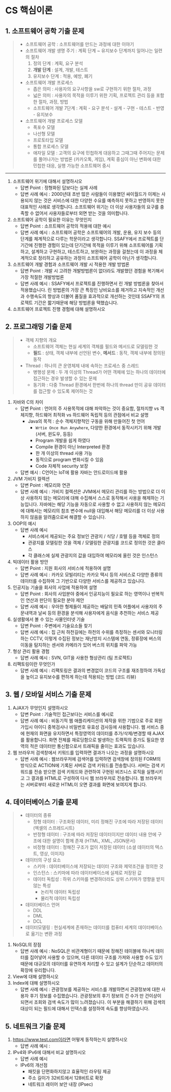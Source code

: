 # CS 핵심이론

## 1. 소프트웨어 공학 기출 문제

> - 소프트웨어 공학 : 소프트웨어를 만드는 과정에 대한 이야기 
> - 소프트웨어 개발 생명 주기 : 계획 단계 ~ 유지보수 단계까지 일어나는 일련의 절차
>   1. 정의 단계 : 계획, 요구 분석
>   2. **개발 단계** : 설계, 개발, 테스트
>   3. 유지보수 단계 : 적용, 예방, 폐기
> - 소프트웨어 개발 프로세스 
>   - 좁은 의미 : 사용자의 요구사항을 sw로 구현하기 위한 절차, 과정
>   - 넓은 의미 : 사용자의 목적을 이루기 위한 기획, 프로젝트 관리 등을 포함한 절차, 과정, 방법
>   - 소프트웨어 개발 7단계 : 계획 - 요구 분석 - 설계 - 구현 - 테스트 - 반영 - 유지보수
> - 소프트웨어 개발 프로세스 모델 
>   - 폭포수 모델
>   - 나선형 모델 
>   - 프로토타입 모델
>   - 통합 프로세스 모델
>   - 애자일 모델 : 고객의 요구에 민첩하게 대응하고 그때그때 주어지는 문제를 풀어나가는 방법론 (카카오톡, 게임), 계획 중심이 아닌 변화에 대한 민첩한 대응, 실행 가능한 소프트웨어 중시

___



1. 소프트웨어 위기에 대해서 설명하시오
   - 답변 Point : 정형화된 답보다는 실제 사례
   - 답변 사례 예시 : 2000년대 초반 많은 사람들이 이용했던 싸이월드가 이제는 사용되지 않는 것은 서비스에 대한 다양한 수요를 예측하지 못하고 반영하지 못한 대표적인 사례로 생각합니다. 소프트웨어 위기는 더 이상 사용자들의 요구를 충족할 수 없어서 사용자들로부터 외면 받는 것을 의미합니다.
2. 소프트웨어 공학이 필요한 이유는 무엇인지 
   - 답변 Point : 소프트웨어 공학의 적용에 대한 예시
   - 답변 사례 예시 : 소프트웨어 공학은 소프트웨어의 개발, 운용, 유지 보수 등의 단계를 체계적으로 다루는 학문이라고 생각합니다. SSAFY에서 프로젝트를 단기간에 진행한 경험이 있는데 단기간에 목적을 이루기 위해 소프트웨어를 기획하고, 설계하고 구현하고, 테스트하고, 보완하는 과정을 걸쳤는데 이 과정을 체계적으로 정리하고 공유하는 과정이 소프트웨어 공학이 아닌가 생각합니다.
3. 소프트웨어 개발 경험과 소프트웨어 개발 시 적용한 개발 방법론
   - 답변 Point : 개발 시 고려한 개발방법론이 없더라도 개발했던 경험을 복기해서 가장 적절한 개발방법론
   - 답변 사례 예시 : SSAFY에서 프로젝트를 진행하면서 린 개발 방법론을 찾아서 적용했습니다. 린 방법론의 가장 큰 특징인 낭비요소를 제거하고 지속적인 개선과 수행속도의 향상과 더불어 품질을 효과적으로 개선하는 것인데  SSAFY의 프로젝트 기간은 짧기때문에 해당 방법론을 택했습니다.
4. 소프트웨어 프로젝트 진행 경험에 대해 설명하시오



## 2. 프로그래밍 기출 문제

> - 객체 지향의 개요
>   - 소프트웨어 객체는 현실 세계의 객체를 필드와 메서드로 모델링한 것 
>   - **필드** : 상태, 객체 내부에 선언된 변수,  **메서드** : 동작, 객체 내부에 정의된 동작
> - Thread : 하나의 큰 운영체제 내에 속하는 프로세스 중 스레드
>   - 병행성 문제 : 두 개 이상의 Thread가 어떤 객체에 있는 하나의 데이터에 접근하는 경우 발생할 수 있는 문제
>   - 동기화 : 다중 Thread 환경에서 한번에 하나의 thread 만이 공유 데이터를 접근할 수 있도록 제어하는 것 

1. 자바와 C의 차이
   - 답변 Point : 언어의 주 사용목적에 대해 파악하는 것이 중요함, 절차지향 vs 객체지향, 하드웨어 최적화 vs 하드웨어 독립적 등의 관점에서 비교 설명
     - Java의 목적 : 순수 객체지향적인 구동을 위해 만들어진 첫 언어
       - `Wrtie Once Run Anywhere`, 다양한 환경에서 동작시키기 위해 개발 (서버, 윈도우, 등등)
       - Program 개발을 쉽게 하였다 
       - Compile 환경이 아닌 Interpreted 환경
       - 한 개 이상의 thread 사용 가능 
       - 동적으로 program 변화시킬 수 있음
       - Code 자체적 security 보장
   - 답변 예시 :  C언어는 IoT에 활용 자바는 안드로이드에 활용
2. JVM 가비지 컬렉션
   - 답변 Point : 메모리와 연관
   - 답변 사례 예시 : 가비지 컬렉션은 JVM에서 메모리 관리를 하는 방법으로 더 이상 사용하지 않는 메모리에 대해 수집해서 스스로 동작해서 사용을 해제하는 기능입니다. 자바에는 해당 기능을 자동으로 사용할 수 없고 사용하지 않는 메모리에 대해서는 메모리의 참조 변수에 null을 대입해서 해당 메모리를 더 이상 사용하지 않음을 알려줌으로써 해결할 수 있습니다.
3. OOP의 예시
   - 답변 사례 예시
     - 서비스에서 제공되는 주요 정보인 관광지 / 식당 / 호텔 등을 객체로 정의
     - 관광지를 모델링한 것을 객체 / 모델링한 관광지를 코드로 정의한 것은 클라스
     - 각 클래스에 실제 관광지의 값을 대입하여 메모리에 올린 것은 인스턴스
4. 빅데이터 활용 방안
   - 답변 Point : 지원 회사의 서비스에 적용하여 설명 
   - 답변 사례 예시 : 카카오 모빌리티는 카카오 택시 등의 서비스로 다양한 종류의 데이터를 수집하여 그 기반으로 다양한 서비스를 제공하고 있습니다. 
5. 인공지능 기술을 회사의 사업에 적용하여 설명 
   - 답변 Point : 회사의 사업분야 중에서 인공지능이 필요로 하는 영역이나 반복적인 연산과 판단이 필요한 분야 제안
   - 답변 사례 예시 : 우아한 형제들이 제공하는 배달의 민족 어플에서 사용자의 주문내역과 날씨 등의 환경을 분석해 사용자에게 음식을 추천하는 서비스 제공 
6. 실생활에서 볼 수 있는 사물인터넷 기술
   - 답변 Point : 주변에서 기술요소들 찾기
   - 답변 사례 예시 :  집 근처 하천길에는 하천의 수위를 측정하는 센서와 모니터링하는 CCTV, 이렇게 수집된 정보는 재난방지 시스템에 연동, 정류장에 버스의 이동을 탐지하는 센서와 카메라가 있어 버스의 위치를 파악 가능 
7. 형상 관리 활용 경험
   - 답변 사례 예시 : SVN, GIT을 사용한 형상관리 (팀 프로젝트)
8. 리팩토링이란 무엇인가 
   - 답변 사례 예시 : 리팩토링은 결과의 변경없이 코드의 구조를 재조정하여 가독성을 높이고 유지보수를 편하게 하는데 적용되는 방법 (코드 리뷰)



## 3. 웹 / 모바일 서비스 기출 문제

1. AJAX가 무엇인지 설명하시오 
   - 답변 Point : 기술적인 접근보다는 서비스를 예시로
   - 답변 사례 예시  : 비동기적 웹 애플리케이션의 제작을 위한 기법으로 주로 회원 가입시 아이디 중복검사나 비밀번호 유효성 검사등에 사용합니다. 웹 서비스 중에 현재의 화면을 유지하면서 특정영역의 데이터를 추가/삭제/변경할 때 AJAX를 활용합니다. 화면 전체를 재로딩함으로 발생하는 트랙픽의 증가도 필요한 영역의 적은 데이터만 통신함으로서 트래픽을 줄이는 효과도 있습니다.
2. 웹 브라우저 검색창에서 키워드를 입력하면 결과가 나오는 과정을 설명하시오
   - 답변 사례 예시 : 웹브라우저에 검색어를 입력하면 검색창에 정의된 FORM의 방식으로 ACTION에 기록된 서버로 검색 키워드를 전송합니다. 서버는 검색 키워드를 전송 받으면 검색 키워드와 관련하여 구현된 비즈니스 로직을 실행시키고 그 결과를 HTML로 구성하여 다시 웹 브라우저로 전송합니다. 웹 브라우저는 서버로부터 새로운 HTML이 오면 결과를 화면에 보여지게 합니다.



## 4. 데이터베이스 기출 문제

> - 데이터의 종류
>   - 정형 데이터 : 구조화된 데이터, 미리 정해진 구조에 따라 저장된 데이터 (엑셀의 스프레드시트)
>   - 반정형 데이터 : 구조에 따라 저장된 데이터이지만 데이터 내용 안에 구조에 대한 설명이 함께 존재 (HTML, XML, JSON문서)
>   - 비정형 데이터 : 정해진 구조가 없이 저장된 데이터 (소셜 데이터의 텍스트, 영상, 이미지)
> - 데이터의 구성 요소
>   - 스키마 : 데이터베이스에 저장되는 데이터 구조와 제약조건을 정의한 것
>   - 인스턴스 : 스키마에 따라 데이터베이스에 실제로 저장된 값 
>   - 데이터 독립성 : 하위 스키마를 변경하더라도 상위 스키마가 영향을 받지 않는 특성
>     - 논리적 데이터 독립성
>     - 물리적 데이터 독립성
> - 데이터베이스 언어
>   - DDL
>   - DML
>   - DCL
> - 데이터모델링 : 현실세계에 존재하는 데이터를 컴퓨터 세계의 데이터베이스로 옮기는 변환 과정 

1. NoSQL의 장점
   - 답변 사례 예시 : NoSQL은 비관계형이기 때문에 정해진 테이블에 하나씩 데이터를 집어넣어 사용할 수 있으며, 다른 데이터 구조를 가져와 사용할 수도 있기 때문에 대규모의 데이터를 유연하게 처리할 수 있고 설계가 단순하고 데이터의 확장에 유리합니다.
2. View에 대해 설명하시오 
3. Index에 대해 설명하시오 
   - 답변 사례 예시 : 관광정보를 제공하는 서비스를 개발하면서 관광정보에 대한 사용자 후기 정보를 수집했습니다. 관광정보의 후기 정보의 건 수가 만 건이상이 되면서 조회와 검색 속도가 많이 느려졌습니다. 이 부분을 해결하기 위해 검색의 대상이 되는 필드에 대해서 인덱스를 설정하여 속도를 향상하였습니다. 



## 5. 네트워크 기출 문제

1. https://www.test.com이라면 어떻게 동작하는지 설명하시오 
   - 답변 사례 예시 :
2. IPv4와 IPv6에 대해서 비교 설명하시오
   - 답변 사례 예시 
   - IPv6의 개선점
     - 패킷을 단편화하지않고 효율적인 라우팅 제공
     - 주소 길이가 32비트에서 128비트로 확장
     - 네트워크 레이어 보안 내장 (IPsec)